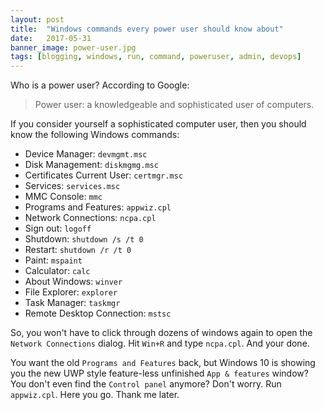 ```yaml
---
layout: post
title:  "Windows commands every power user should know about"
date:   2017-05-31
banner_image: power-user.jpg
tags: [blogging, windows, run, command, poweruser, admin, devops]
---
```


Who is a power user? According to Google:

> Power user: a knowledgeable and sophisticated user of computers.

If you consider yourself a sophisticated computer user, then you should know the following Windows commands:

<!--more-->

- Device Manager: `devmgmt.msc`
- Disk Management: `diskmgmg.msc`
- Certificates Current User: `certmgr.msc`
- Services: `services.msc`
- MMC Console: `mmc`
- Programs and Features: `appwiz.cpl`
- Network Connections: `ncpa.cpl`
- Sign out: `logoff`
- Shutdown: `shutdown /s /t 0`
- Restart: `shutdown /r /t 0`
- Paint: `mspaint`
- Calculator: `calc`
- About Windows: `winver`
- File Explorer: `explorer`
- Task Manager: `taskmgr`
- Remote Desktop Connection: `mstsc`

So, you won't have to click through dozens of windows again to open the `Network Connections` dialog. Hit `Win+R` and type `ncpa.cpl`. And your done.

You want the old `Programs and Features` back, but Windows 10 is showing you the new UWP style feature-less unfinished `App & features` window? You don't even find the `Control panel` anymore? Don't worry. Run `appwiz.cpl`. Here you go. Thank me later.